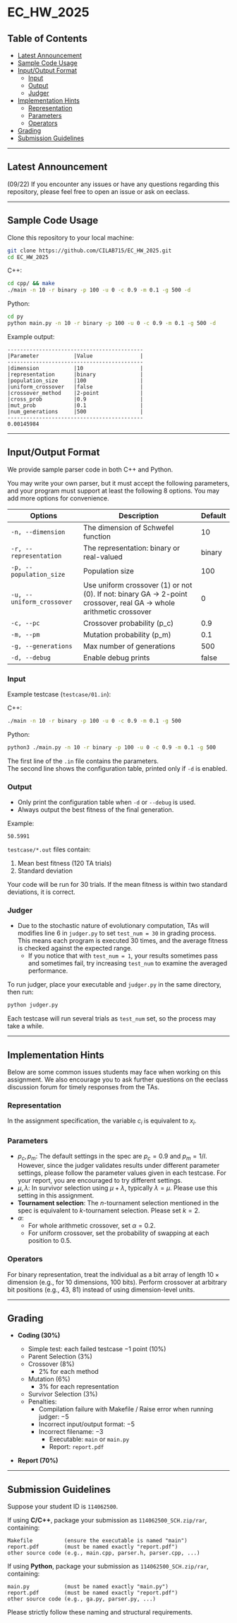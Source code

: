 # EC_HW_2025

## Table of Contents
- [Latest Announcement](#latest-announcement)
- [Sample Code Usage](#sample-code-usage)
- [Input/Output Format](#inputoutput-format)
  - [Input](#input)
  - [Output](#output)
  - [Judger](#judger)
- [Implementation Hints](#implementation-hints)
  - [Representation](#representation)
  - [Parameters](#parameters)
  - [Operators](#operators)
- [Grading](#grading)
- [Submission Guidelines](#submission-guidelines)

---

## Latest Announcement
(09/22) If you encounter any issues or have any questions regarding this repository, please feel free to open an issue or ask on eeclass.

---

## Sample Code Usage

Clone this repository to your local machine:
```bash
git clone https://github.com/CILAB715/EC_HW_2025.git
cd EC_HW_2025
```

C++:
```bash
cd cpp/ && make
./main -n 10 -r binary -p 100 -u 0 -c 0.9 -m 0.1 -g 500 -d
```

Python:
```bash
cd py
python main.py -n 10 -r binary -p 100 -u 0 -c 0.9 -m 0.1 -g 500 -d
```

Example output:
```
-------------------------------------------
|Parameter           |Value               |
-------------------------------------------
|dimension           |10                  |
|representation      |binary              |
|population_size     |100                 |
|uniform_crossover   |false               |
|crossover_method    |2-point             |
|cross_prob          |0.9                 |
|mut_prob            |0.1                 |
|num_generations     |500                 |
-------------------------------------------
0.00145984
```

---

## Input/Output Format

We provide sample parser code in both C++ and Python.  

You may write your own parser, but it must accept the following parameters, and your program must support at least the following 8 options. You may add more options for convenience.

| Options       | Description | Default |
| ------------- | ----------- | ------- |
| `-n, --dimension` | The dimension of Schwefel function | 10 |
| `-r, --representation` | The representation: binary or real-valued | binary |
| `-p, --population_size` | Population size | 100 |
| `-u, --uniform_crossover` | Use uniform crossover (1) or not (0). If not: binary GA → 2-point crossover, real GA → whole arithmetic crossover | 0 |
| `-c, --pc` | Crossover probability \(p_c\) | 0.9 |
| `-m, --pm` | Mutation probability \(p_m\) | 0.1 |
| `-g, --generations` | Max number of generations | 500 |
| `-d, --debug` | Enable debug prints | false |

### Input
Example testcase (`testcase/01.in`):

C++:
```bash
./main -n 10 -r binary -p 100 -u 0 -c 0.9 -m 0.1 -g 500
```

Python:
```bash
python3 ./main.py -n 10 -r binary -p 100 -u 0 -c 0.9 -m 0.1 -g 500
```

The first line of the `.in` file contains the parameters.  
The second line shows the configuration table, printed only if `-d` is enabled.

### Output
- Only print the configuration table when `-d` or `--debug` is used.  
- Always output the best fitness of the final generation.

Example:
```
50.5991
```

`testcase/*.out` files contain:
1. Mean best fitness (120 TA trials)  
2. Standard deviation  

Your code will be run for 30 trials. If the mean fitness is within two standard deviations, it is correct.

### Judger
- Due to the stochastic nature of evolutionary computation, TAs will modifies line 6 in `judger.py` to set `test_num = 30` in grading process. This means each program is executed 30 times, and the average fitness is checked against the expected range.  
  - If you notice that with `test_num = 1`, your results sometimes pass and sometimes fail, try increasing `test_num` to examine the averaged performance.

To run judger, place your executable and `judger.py` in the same directory, then run:
```bash
python judger.py
```

Each testcase will run several trials as `test_num` set, so the process may take a while.

---

## Implementation Hints

Below are some common issues students may face when working on this assignment. We also encourage you to ask further questions on the eeclass discussion forum for timely responses from the TAs.

### Representation
In the assignment specification, the variable $c_i$ is equivalent to $x_i$.

### Parameters
- $p_c, p_m$: The default settings in the spec are $p_c = 0.9$ and $p_m = 1/l$. However, since the judger validates results under different parameter settings, please follow the parameter values given in each testcase. For your report, you are encouraged to try different settings.
- $\mu, \lambda$: In survivor selection using $\mu+\lambda$, typically $\lambda = \mu$. Please use this setting in this assignment.
- **Tournament selection**: The $n$-tournament selection mentioned in the spec is equivalent to $k$-tournament selection. Please set $k = 2$.
- $\alpha$:
  - For whole arithmetic crossover, set $\alpha = 0.2$.
  - For uniform crossover, set the probability of swapping at each position to 0.5.

### Operators
For binary representation, treat the individual as a bit array of length $10 \times \text{dimension}$ (e.g., for 10 dimensions, 100 bits). Perform crossover at arbitrary bit positions (e.g., 43, 81) instead of using dimension-level units.


---

## Grading

- **Coding (30%)**
  - Simple test: each failed testcase −1 point (10%)
  - Parent Selection (3%)
  - Crossover (8%)
    - 2% for each method 
  - Mutation (6%)
    - 3% for each representation
  - Survivor Selection (3%)
  - Penalties:
    - Compilation failure with Makefile / Raise error when running judger: −5
    - Incorrect input/output format: −5
    - Incorrect filename: −3  
      - Executable: `main` or `main.py`  
      - Report: `report.pdf`
        
- **Report (70%)**

---

## Submission Guidelines

Suppose your student ID is `114062500`.

If using **C/C++**, package your submission as `114062500_SCH.zip/rar`, containing:
```
Makefile          (ensure the executable is named "main")
report.pdf        (must be named exactly "report.pdf")
other source code (e.g., main.cpp, parser.h, parser.cpp, ...)
```

If using **Python**, package your submission as `114062500_SCH.zip/rar`, containing:
```
main.py           (must be named exactly "main.py")
report.pdf        (must be named exactly "report.pdf")
other source code (e.g., ga.py, parser.py, ...)
```

Please strictly follow these naming and structural requirements.
